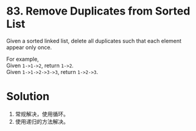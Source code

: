 # 83. Remove Duplicates from Sorted List

Given a sorted linked list, delete all duplicates such that each element appear only once.

For example,<br>
Given `1->1->2`, return `1->2`.<br>
Given `1->1->2->3->3`, return `1->2->3`.

# Solution

1. 常规解决，使用循环。
2. 使用递归的方法解决。